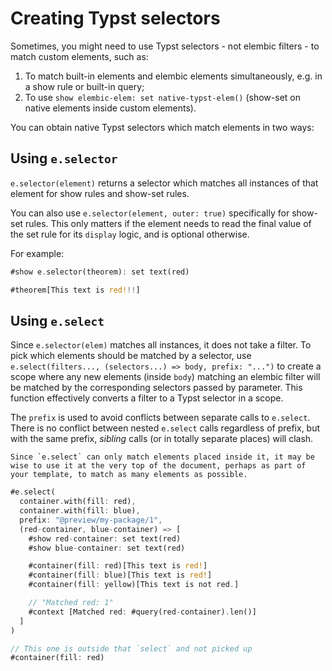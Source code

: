 # Creating Typst selectors

Sometimes, you might need to use Typst selectors - not elembic filters - to match custom elements, such as:

1. To match built-in elements and elembic elements simultaneously, e.g. in a show rule or built-in query;
2. To use `show elembic-elem: set native-typst-elem()` (show-set on native elements inside custom elements).

You can obtain native Typst selectors which match elements in two ways:

## Using `e.selector`

`e.selector(element)` returns a selector which matches all instances of that element for show rules and show-set rules.

You can also use `e.selector(element, outer: true)` specifically for show-set rules. This only matters if the element needs to read the final value of the set rule for its `display` logic, and is optional otherwise.

For example:

```rs
#show e.selector(theorem): set text(red)

#theorem[This text is red!!!]
```

## Using `e.select`

Since `e.selector(elem)` matches all instances, it does not take a filter. To pick which elements should be matched by a selector, use `e.select(filters..., (selectors...) => body, prefix: "...")` to create a scope where any new elements (inside `body`) matching an elembic filter will be matched by the corresponding selectors passed by parameter. This function effectively converts a filter to a Typst selector in a scope.

The `prefix` is used to avoid conflicts between separate calls to `e.select`. There is no conflict between nested `e.select` calls regardless of prefix, but with the same prefix, _sibling_ calls (or in totally separate places) will clash.

```admonish note
Since `e.select` can only match elements placed inside it, it may be wise to use it at the very top of the document, perhaps as part of your template, to match as many elements as possible.
```

```rs
#e.select(
  container.with(fill: red),
  container.with(fill: blue),
  prefix: "@preview/my-package/1",
  (red-container, blue-container) => [
    #show red-container: set text(red)
    #show blue-container: set text(red)

    #container(fill: red)[This text is red!]
    #container(fill: blue)[This text is red!]
    #container(fill: yellow)[This text is not red.]

    // "Matched red: 1"
    #context [Matched red: #query(red-container).len()]
  ]
)

// This one is outside that `select` and not picked up
#container(fill: red)
```
